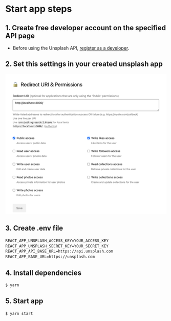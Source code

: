 # Start app steps

## 1. Create free developer account on the specified API page

- Before using the Unsplash API, [register as a developer](https://unsplash.com/developers).

## 2. Set this settings in your created unsplash app

![alt text](./public/assets/readme/devAccSettings.png)

## 3. Create .env file

```md
REACT_APP_UNSPLASH_ACCESS_KEY=YOUR_ACCESS_KEY
REACT_APP_UNSPLASH_SECRET_KEY=YOUR_SECRET_KEY
REACT_APP_API_BASE_URL=https://api.unsplash.com
REACT_APP_BASE_URL=https://unsplash.com
```

## 4. Install dependencies

```bash
$ yarn
```

## 5. Start app

```bash
$ yarn start
```
